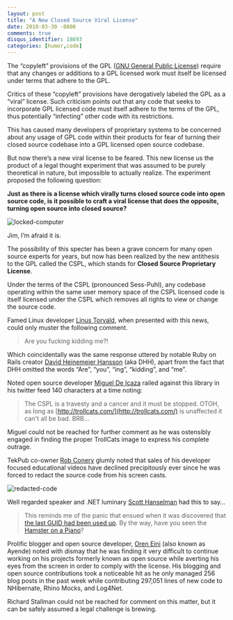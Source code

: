 ```yaml
---
layout: post
title: "A New Closed Source Viral License"
date: 2010-03-30 -0800
comments: true
disqus_identifier: 18693
categories: [humor,code]
---
```

The “copyleft” provisions of the GPL ([GNU General Public
License](http://en.wikipedia.org/wiki/GPL "GPL on Wikipedia")) require
that any changes or additions to a GPL licensed work must itself be
licensed under terms that adhere to the GPL.

Critics of these “copyleft” provisions have derogatively labeled the GPL
as a “viral” license. Such criticism points out that any code that seeks
to incorporate GPL licensed code must itself adhere to the terms of the
GPL, thus potentially “infecting” other code with its restrictions.

This has caused many developers of proprietary systems to be concerned
about any usage of GPL code within their products for fear of turning
their closed source codebase into a GPL licensed open source codebase.

But now there’s a new viral license to be feared. This new license us
the product of a legal thought experiment that was assumed to be purely
theoretical in nature, but impossible to actually realize. The
experiment proposed the following question:

**Just as there is a license which virally turns closed source code into
open source code, is it possible to craft a viral license that does the
opposite, turning open source into closed source?**

![locked-computer](http://haacked.com/images/haacked_com/WindowsLiveWriter/ANewClosedSourceViralLicense_1207/locked-computer_3.jpg "locked-computer")

Jim, I’m afraid it is.

The possibility of this specter has been a grave concern for many open
source experts for years, but now has been realized by the new
antithesis to the GPL called the CSPL, which stands for **Closed Source
Proprietary License**.

Under the terms of the CSPL (pronounced Sess-Puhl), any codebase
operating within the same user memory space of the CSPL licensed code is
itself licensed under the CSPL which removes all rights to view or
change the source code.

Famed Linux developer [Linus
Torvald](http://en.wikipedia.org/wiki/Linus_Torvalds "Linus Torvalds"),
when presented with this news, could only muster the following comment.

> Are you fucking kidding me?!

Which coincidentally was the same response uttered by notable Ruby on
Rails creator [David Heinemeier
Hansson](http://www.loudthinking.com/ "DHH's blog") (aka DHH), apart
from the fact that DHH omitted the words “Are”, “you”, “ing”, “kidding”,
and “me”.

Noted open source developer [Miguel De
Icaza](http://tirania.org/blog/ "Miguel's Blog") railed against this
library in his twitter feed 140 characters at a time noting:

> The CSPL is a travesty and a cancer and it must be stopped. OTOH, as
> long as [http://trollcats.com/](http://trollcats.com/) is unaffected
> it can't all be bad. BRB...

Miguel could not be reached for further comment as he was ostensibly
engaged in finding the proper TrollCats image to express his complete
outrage.

TekPub co-owner [Rob Conery](http://blog.wekeroad.com/ "Rob's blog")
glumly noted that sales of his developer focused educational videos have
declined precipitously ever since he was forced to redact the source
code from his screen casts.

![redacted-code](http://haacked.com/images/haacked_com/WindowsLiveWriter/ANewClosedSourceViralLicense_1207/redacted-code_3.png "redacted-code")

Well regarded speaker and .NET luminary [Scott
Hanselman](http://hanselman.com/blog/ "Scott Hanselman's blog") had this
to say…

> This reminds me of the panic that ensued when it was discovered that
> [the last GUID had been used
> up](http://weblogs.asp.net/leftslipper/archive/2010/04/01/last-guid-used-up-new-scottguid-unique-id-to-replace-it.aspx "Last GUID used up").
> By the way, have you seen the [Hamster on a
> Piano](http://www.youtube.com/watch?v=fDyS2AMjius&feature=player_embedded "Hamster on a Piano at YouTube")?

Prolific blogger and open source developer, [Oren
Eini](http://ayende.com/Blog/default.aspx "Ayende's Blog") (also known
as Ayende) noted with dismay that he was finding it very difficult to
continue working on his projects formerly known as open source while
averting his eyes from the screen in order to comply with the license.
His blogging and open source contributions took a noticeable hit as he
only managed 256 blog posts in the past week while contributing 297,051
lines of new code to NHibernate, Rhino Mocks, and Log4Net.

Richard Stallman could not be reached for comment on this matter, but it
can be safely assumed a legal challenge is brewing.

